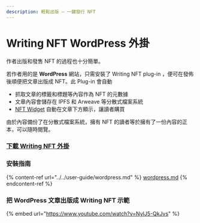```yaml
---
description: 輕鬆出版 – 一鍵發行 NFT
---
```


# Writing NFT WordPress 外掛

作者出版和發售 NFT 的過程也十分簡單。

若作者用的是 **WordPress** 網站，只需安裝了 Writing NFT plug-in ，便可在發佈後順便把文章出版成 NFT。此 Plug-in 會自動

* 抓取文章的標籤和標題等內容作為 NFT 的元數據
* 文章內容會儲存在 IPFS 和 Arweave 等分散式檔案系統
* [NFT Widget](collect-writing-nft/nft-widget.md) 自動在文章下方顯示，讓讀者購買

由於內容備份了在分散式檔案系統，擁有 NFT 的讀者等於擁有了一份內容的正本，可以隨時閱覽。

### [下載 Writing NFT 外掛](https://wordpress.org/plugins/likecoin/)

### 安裝指南

{% content-ref url="../../user-guide/wordpress.md" %}
[wordpress.md](../../user-guide/wordpress.md)
{% endcontent-ref %}

### 把 WordPress 文章出版成 Writing NFT 示範

{% embed url="https://www.youtube.com/watch?v=NylJ5-QkJvs" %}
